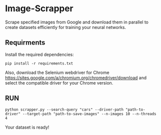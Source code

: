 # Image-Scrapper
Scrape specified images from Google and download them in parallel to create datasets efficiently for training your neural networks. 

## Requirments
Install the required dependencies:

`pip install -r requirements.txt`

Also, download the Selenium webdriver for Chrome https://sites.google.com/a/chromium.org/chromedriver/download and select the compatible driver for your Chrome version. 

## RUN

`python scrapper.py --search-query "cars" --driver-path "path-to-driver" --target-path "path-to-save-images" --n-images 10 --n-threads 4` 

Your dataset is ready!
